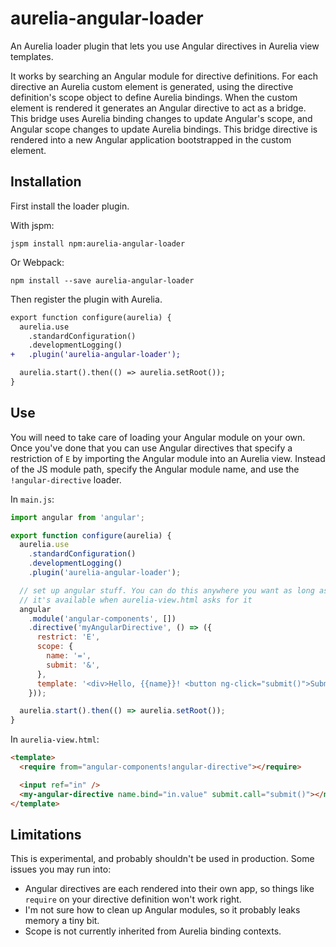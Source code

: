 # aurelia-angular-loader
An Aurelia loader plugin that lets you use Angular directives in Aurelia view templates.

It works by searching an Angular module for directive definitions. For each directive an Aurelia custom element is generated, using the directive definition's scope object to define Aurelia bindings. When the custom element is rendered it generates an Angular directive to act as a bridge. This bridge uses Aurelia binding changes to update Angular's scope, and Angular scope changes to update Aurelia bindings. This bridge directive is rendered into a new Angular application bootstrapped in the custom element.

## Installation
First install the loader plugin.

With jspm:
```
jspm install npm:aurelia-angular-loader
```

Or Webpack:
```
npm install --save aurelia-angular-loader
```

Then register the plugin with Aurelia.

```diff
export function configure(aurelia) {
  aurelia.use
    .standardConfiguration()
    .developmentLogging()
+   .plugin('aurelia-angular-loader');

  aurelia.start().then(() => aurelia.setRoot());
}
```

## Use

You will need to take care of loading your Angular module on your own. Once you've done that you can use Angular directives that specify a restriction of `E` by importing the Angular module into an Aurelia view. Instead of the JS module path, specify the Angular module name, and use the `!angular-directive` loader.

In `main.js`:
```js
import angular from 'angular';

export function configure(aurelia) {
  aurelia.use
    .standardConfiguration()
    .developmentLogging()
    .plugin('aurelia-angular-loader');

  // set up angular stuff. You can do this anywhere you want as long as
  // it's available when aurelia-view.html asks for it
  angular
    .module('angular-components', [])
    .directive('myAngularDirective', () => ({
      restrict: 'E',
      scope: {
        name: '=',
        submit: '&',
      },
      template: '<div>Hello, {{name}}! <button ng-click="submit()">Submit</button></div>',
    }));

  aurelia.start().then(() => aurelia.setRoot());
}
```

In `aurelia-view.html`:
```html
<template>
  <require from="angular-components!angular-directive"></require>

  <input ref="in" />
  <my-angular-directive name.bind="in.value" submit.call="submit()"></my-angular-directive>
</template>
```


## Limitations
This is experimental, and probably shouldn't be used in production. Some issues you may run into:

* Angular directives are each rendered into their own app, so things like `require` on your directive definition won't work right.
* I'm not sure how to clean up Angular modules, so it probably leaks memory a tiny bit.
* Scope is not currently inherited from Aurelia binding contexts.
